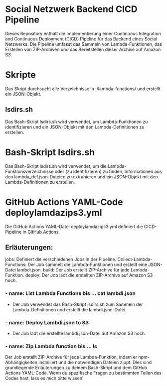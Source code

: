 # Social Netzwerk Backend CICD Pipeline
Dieses Repository enthält die Implementierung einer Continuous Integration and Continuous Deployment (CICD) Pipeline für das Backend eines Social Netzwerks. Die Pipeline umfasst das Sammeln von Lambda-Funktionen, das Erstellen von ZIP-Archiven und das Bereitstellen dieser Archive auf Amazon S3.

# Skripte
Das Skript durchsucht alle Verzeichnisse in ./lambda-functions/ und erstellt ein JSON-Objekt.

## lsdirs.sh
Das Bash-Skript lsdirs.sh wird verwendet, um Lambda-Funktionen zu identifizieren und ein JSON-Objekt mit den Lambda-Definitionen zu erstellen.

# Bash-Skript lsdirs.sh
Das Bash-Skript lsdirs.sh wird verwendet, um die Lambda-Funktionsverzeichnisse oder (zu identifizieren) zu finden, Informationen aus den lambda_def.json-Dateien zu extrahieren und ein JSON-Objekt mit den Lambda-Definitionen zu erstellen.

# GitHub Actions YAML-Code deploylamdazips3.yml
Die GitHub Actions YAML-Datei deploylamdazips3.yml definiert die CICD-Pipeline in GitHub Actions. 

## Erläuterungen:

jobs: Definiert die verschiedenen Jobs in der Pipeline.
Collect-Lambda-Functions: Der Job sammelt die Lambda-Funktionen und erstellt eine JSON-Datei lambdi.json.
build: Der Job erstellt ZIP-Archive für jede Lambda-Funktion.
deploy: Der Job lädt die erstellten ZIP-Archive auf Amazon S3 hoch.

### - name: List Lambda Functions bis ... cat lambdi.json
- Der Job verwendet das Bash-Skript lsdirs.sh zum Sammeln der Lambda-Definitionen und erstellt die lambdi.json-Datei.

### - name: Deploy Lambdi.json to S3

- Der Job lädt die erstellte lambdi.json-Datei auf Amazon S3 hoch.

### - name: Zip Lambda function bis ... ls

Der Job erstellt ZIP-Archive für jede Lambda-Funktion, indem er npm-Abhängigkeiten installiert und die notwendigen Dateien zippt.
Dies sind grundlegende Erläuterungen zu deinem Bash-Skript und dem GitHub Actions YAML-Code. Wenn du spezifische Fragen zu bestimmten Teilen des Codes hast, lass es mich bitte wissen!